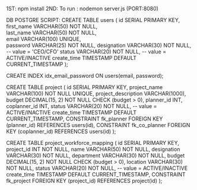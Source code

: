 1ST: npm install
2ND: To run : nodemon server.js (PORT:8080)


DB POSTGRE SCRIPT:
CREATE TABLE users (
    id SERIAL PRIMARY KEY,             
    first_name VARCHAR(50) NOT NULL,   
    last_name VARCHAR(50) NOT NULL,   
    email VARCHAR(100) UNIQUE,         
    password VARCHAR(25) NOT NULL,
	designation VARCHAR(30) NOT NULL,  -- value = 'CEO/CFO'
	status VARCHAR(20) NOT NULL,       -- value = ACTIVE/INACTIVE
	create_time TIMESTAMP DEFAULT CURRENT_TIMESTAMP
);

CREATE INDEX idx_email_password ON users(email, password);

CREATE TABLE project (
	id SERIAL PRIMARY KEY, 
	project_name VARCHAR(100) NOT NULL UNIQUE,
	project_description VARCHAR(1000), 
	budget DECIMAL(15, 2) NOT NULL CHECK (budget > 0),
	planner_id INT, 
	coplanner_id INT,
	status VARCHAR(20) NOT NULL,       -- value = ACTIVE/INACTIVE
	create_time TIMESTAMP DEFAULT CURRENT_TIMESTAMP,
	CONSTRAINT fk_planner FOREIGN KEY (planner_id) REFERENCES users(id),
	CONSTRAINT fk_co_planner FOREIGN KEY (coplanner_id) REFERENCES users(id)
);
	
CREATE TABLE project_workforce_mapping (
	id SERIAL PRIMARY KEY,
	project_id INT NOT NULL,
	name VARCHAR(50) NOT NULL,
	designation VARCHAR(30) NOT NULL,
	department VARCHAR(30) NOT NULL,
	budget DECIMAL(15, 2) NOT NULL CHECK (budget > 0),
	location VARCHAR(30) NOT NULL,
	status VARCHAR(20) NOT NULL,       -- value = ACTIVE/INACTIVE
	create_time TIMESTAMP DEFAULT CURRENT_TIMESTAMP,
	CONSTRAINT fk_project FOREIGN KEY (project_id) REFERENCES project(id)
);
